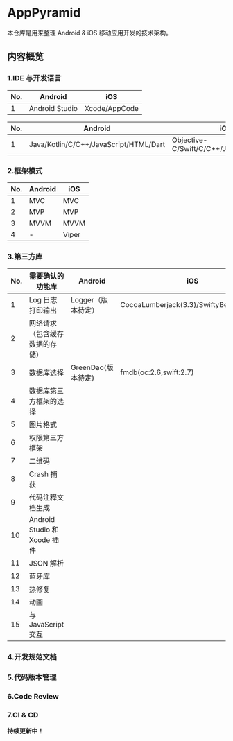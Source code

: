 # AppPyramid

本仓库是用来整理 Android & iOS 移动应用开发的技术架构。

## 内容概览

### 1.IDE 与开发语言

|No.|Android|iOS
|---|---|---
|1|Android Studio|Xcode/AppCode

|No.|Android|iOS
|---|---|---
|1|Java/Kotlin/C/C++/JavaScript/HTML/Dart|Objective-C/Swift/C/C++/JavaScript/HTML

### 2.框架模式

|No.|Android|iOS
|---|---|---
|1|MVC|MVC
|2|MVP|MVP
|3|MVVM|MVVM
|4|-|Viper

### 3.第三方库

|No.| 需要确认的功能库|Android|iOS
|---|---|---|---
|1|Log 日志打印输出|Logger（版本待定）|CocoaLumberjack(3.3)/SwiftyBeaver(1.6.0)|
|2|网络请求（包含缓存数据的存储）||
|3|数据库选择|GreenDao(版本待定)|fmdb(oc:2.6,swift:2.7)|
|4|数据库第三方框架的选择||
|5|图片格式||
|6|权限第三方框架||
|7|二维码	||
|8|Crash 捕获||
|9|代码注释文档生成||
|10|Android Studio 和 Xcode 插件||
|11|JSON 解析||
|12|蓝牙库	||
|13|热修复	||
|14|动画||
|15|与 JavaScript 交互||

### 4.开发规范文档

### 5.代码版本管理

### 6.Code Review

### 7.CI & CD

**持续更新中！**

